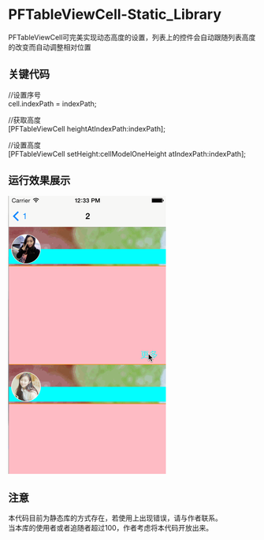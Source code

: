 PFTableViewCell-Static_Library
==============================
PFTableViewCell可完美实现动态高度的设置，列表上的控件会自动跟随列表高度的改变而自动调整相对位置

关键代码
------------------------------
//设置序号<br>
cell.indexPath = indexPath;<br>

//获取高度<br>
[PFTableViewCell heightAtIndexPath:indexPath];<br>

//设置高度<br>
[PFTableViewCell setHeight:cellModelOneHeight atIndexPath:indexPath];

运行效果展示
--------------
![image](https://github.com/PFei-He/PFTableViewCell-Static_Library/blob/master/PFTableViewCell.gif)

注意
------------------------------
本代码目前为静态库的方式存在，若使用上出现错误，请与作者联系。<br>
当本库的使用者或者追随者超过100，作者考虑将本代码开放出来。
